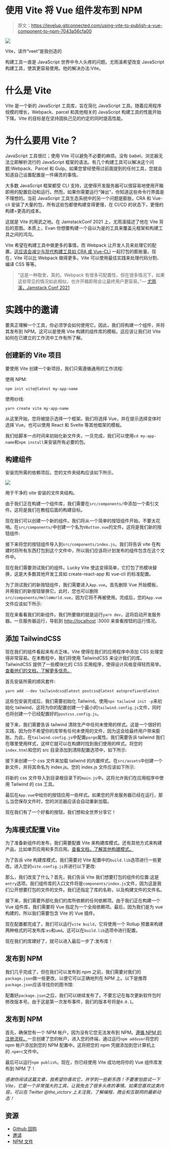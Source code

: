 # 使用 Vite 将 Vue 组件发布到 NPM

> 原文：<https://levelup.gitconnected.com/using-vite-to-publish-a-vue-component-to-npm-7043a56cfa00>

![](img/08c43872382fae021ecf0551e465f36a.png)

Vite，读作“veet”是我创造的

构建工具一直是 JavaScript 世界中令人头疼的问题。尤雨溪希望改变 JavaScript 构建工具，使其更容易使用。他的解决办法:Vite。

# 什么是 Vite

Vite 是一个新的 JavaScript 工具库，旨在简化 JavaScript 工具。随着应用程序规模的增长，Webpack、parcel 和其他相关的 JavaScript 构建工具的性能开始下降。Vite 的目标是在坚持固执己见的约定的同时提高性能。

# 为什么要用 Vite？

JavaScript 工具很烂；使用 Vite 可以避免不必要的麻烦。没有 babel，浏览器无法立即解析流行的 JavaScript 框架的语法。有几个构建工具可以解决这个问题:Webpack、Parcel 和 Gulp。如果您曾经使用过前面提到的任何工具，您就会知道自己设置配置是一件痛苦的事情。

大多数 JavaScript 框架都受 CLI 支持，这使得开发服务器可以很容易地使用开箱即用的配置启动和运行。然而，如果你需要运行“弹出”，你知道这些命令行界面是不理想的。当前 JavaScript 工具生态系统中的另一个问题是膨胀。CRA 和 Vue-cli 安装了大量的包，所有这些包都使构建变得更慢，在 CI/CD 的状态下，更慢的构建=更高的成本。

这就是 Vite 的用武之地。在 JamstackConf 2021 上，尤雨溪描述了他在 Vite 背后的意图。本质上，Evan 你想要构建一个自以为是的工具来覆盖元框架和构建工具之间的鸿沟。

Vite 希望在构建工具中做更多的事情，而 Webpack 让开发人员来处理它的配置。[这应该会减少与现代构建工具如 CRA 或 Vue-CLI](https://news.ycombinator.com/item?id=19195148) 一起打包的膨胀量。现在，Vite 可以比 Webpack 做得更多。Vite 可以使用最佳实践来处理代码分割、编译 CSS 等等。

> “这是一种取舍，真的。Webpack 有很多可配置性，但在很多情况下，如果这些常见的情况如此相似，也许开箱即用会让最终用户更容易。”— [尤雨溪，Jamstack Conf 2021](https://youtu.be/phC14xfwvjc?t=899)

# 实践中的邀请

要真正理解一个工具，你必须学会如何使用它。因此，我们将构建一个组件，并将其发布到 NPM。这可以是使用 Vite 构建的组件库的模板。这应该让我们对 Vite 如何在已建立的工作流中工作有所了解。

## 创建新的 Vite 项目

要使用 Vite 创建一个新项目，我们只需遵循通用的工作流程:

使用 NPM:

```
npm init vite@latest my-app-name
```

使用纱线:

```
yarn create vite my-app-name
```

从这里开始，您将被提示选择一个框架。我们将选择 Vue，并在提示选择变体时选择 Vue。也可以使用 React 和 Svelte 等其他框架的模板。

我们给脚本一点时间来初始化新文件夹，一旦完成，我们可以使用`cd my-app-name`和`npm install`来安装所有必要的包。

## 构建组件

安装完所需的依赖项后，您的文件夹结构应该如下所示。

![](img/77307c85f7b96d16305701f6825c2f74.png)

用于干净的 vite 安装的文件夹结构。

由于我们正在构建一个组件库，我们需要在`src/components/`中添加一个索引文件。这将是我们在教程后面的构建目标。

现在我们可以创建一个新的组件。我们将从一个简单的按钮组件开始，不要太花哨。在`src/components/`中创建一个名为`VButton.vue`的文件。这将是我们新的按钮组件:

接下来将您的按钮组件导入到`src/components/index.js`。我们将告诉 vite 在构建时将所有东西打包到这个文件中，所以我们应该将计划发布的组件包含在这个文件中。

现在我们需要测试我们的组件。Lucky Vite 使这变得简单，它打包了热模块替换，这是大多数其他开发工具如 create-react-app 和 vue-cli 的标准配置。

为了测试我们的新按钮组件，我们需要进入`App.vue`。首先删除 Vue 开始模板，并用我们的新按钮替换它。此时，您也可以删除`src/components/HelloWorld.vue`，因为它将不再被使用。完成后，您的`App.vue`文件应该如下所示:

现在来看看我们的新组件。我们所要做的就是运行`yarn dev`，这将启动开发服务器。一旦服务器运行，导航到 [http://localhost](http://localhost) :3000 来查看按钮的运行情况。

## 添加 TailwindCSS

现在我们的组件看起来有点乏味。Vite 使得在我们的应用程序中添加 CSS 处理变得非常容易。在本教程中，我们将使用 TailwindCSS 来设计我们的库。TailwindCSS 提供了一些模块化的 CSS 实用程序，使得设计风格变得轻而易举。[查看他们的文档，了解更多信息。](https://tailwindcss.com/docs)

首先安装所需的顺风套件:

```
yarn add --dev tailwindcss@latest postcss@latest autoprefixer@latest
```

这些包安装完成后，我们需要初始化 Tailwind。使用`npx tailwind init -p`来初始化 tailwind，这将为你的配置创建一个最小的`tailwind.config.js`文件，同时也将创建一个已经配置好的`postcss.config.js`。

接下来，我们需要告诉 tailwind 清除生产中任何未使用的样式。这是一个很好的实践，因为你不希望你的库带有任何未使用的文件，因为这会给最终用户带来膨胀。为此，在`tailwind.config.js`中配置`purge`属性。我们需要告诉 tailwind 我们在哪里使用样式，这样它就可以在构建时找到我们使用的样式。将您的`index.html`和您的 src 目录添加到清除配置选项中，如下所示:

接下来创建一个 css 文件来加载 tailwind 的内置样式。在`src/assets`中创建一个新文件，并将其命名为 index.js。您的 index.js 文件应该如下所示:

将新的 css 文件导入到目录根目录下的`main.js`中。这将允许我们在应用程序中使用 Tailwind 的 css 工具。

最后在`App.vue`中给你的按钮应用一些样式。如果您的开发服务器已经在运行，那么当您保存文件时，您的浏览器应该会自动重新加载。

现在我们有了一个好看的按钮，我们想和全世界分享它！

## 为库模式配置 Vite

为了准备新组件的发布，我们需要配置 Vite 来构建库模式。还有其他方式来构建产品，比如单页应用和多页应用。[查看文档，了解其他构建模式。](https://vitejs.dev/guide/build.html#building-for-production)

为了告诉 vite 构建库模式，我们需要对 Vite 配置中的`build.lib`选项进行一些更改。进入您的`vite.config.js`并进行以下更改:

那么，我们改变了什么？首先，我们告诉 Vite 我们想要打包的组件的位置:这是`entry`选项。我们组件库的入口文件将是`components/index.js`文件，因为这是我们公开想要打包的文件的文件。我们还指定了库的名称，以及构建文件的文件名。

接下来，我们需要外部化我们的库所依赖的任何依赖项。由于我们正在构建一个 Vue 组件库，我们需要将 Vue 指定为一个全局依赖项。最后，因为我们是为 vue 构建的，所以我们需要包含 Vite 的 Vue 插件。

现在配置都完成了，我们可以运行`vite build`，它将使用一个 Rollup 预置来构建两种格式的可发布库:`es`和`umd`。这可以在`build.lib`选项中进行配置。

现在我们的库建好了，就可以进入最后一步了:发布库！

## 发布到 NPM

我们几乎完成了，但在我们可以发布到 npm 之前，我们需要对我们的`package.json`做一些更改，以便它可以正确地列在 NPM 上。以下是推荐`package.json`应该寻找你的图书馆:

配置好`package.json`之后，我们可以继续发布了。不要忘记在每次更新软件包时修改版本号。由于这是第一次发布事件，我们的版本号将是`0.0.1`。

## 发布到 NPM

首先，确保您有一个 NPM 帐户，因为没有它您无法发布到 NPM。[遵循 NPM 的注册流程。](https://www.npmjs.com/signup)一旦创建了您的帐户，进入您的终端，通过运行`npm adduser`将您的 npm 帐户添加到您的 NPM 配置中。这将把您的 npm 凭据添加到您计算机上的`.npmrc`文件中。

最后可以运行`npm publish`。现在，你已经使用 Vite 成功地将你的 Vue 组件库发布到 NPM 了！

*感谢你阅读这篇文章，我希望你喜欢它，并学到一些新东西！不要害怕尝试一下 Vite，它是一个非常强大的工具，让我免去了很多头疼的事情。如果您喜欢这类内容，可以在 Twitter @the_victorv 上关注我，了解编程、商业和互联网的最新动态！*

## 资源

*   [Github 回购](https://github.com/victorvaldez5/vite-library-tutorial)
*   [邀请](https://vitejs.dev/)
*   [NPM 文件](https://docs.npmjs.com/)